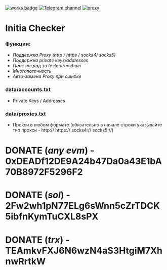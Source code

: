 [![works badge](https://cdn.jsdelivr.net/gh/nikku/works-on-my-machine@v0.2.0/badge.svg)](https://github.com/nikku/works-on-my-machine)
[![Telegram channel](https://img.shields.io/badge/telegram-channel-blue?url=https://t.me/n4z4v0d)](https://t.me/n4z4v0d)
[![proxy](https://img.shields.io/badge/proxy-shard-green?url=https://proxyshard.com/?ref=NAZAVOD)](https://proxyshard.com/?ref=NAZAVOD)

# Initia Checker

### Функции:
* _Поддержка Proxy (http / https / socks4/ socks5)_
* _Поддержка private keys/addresses_
* _Парс наград за testent/onchain_
* _Многопоточность_
* _Авто-замена Proxy при ошибке_

### data/accounts.txt
- Private Keys / Addresses

### data/proxies.txt
- Прокси в любом формате (обязательно в начале строки указывайте тип прокси - http:// https:// socks4:// socks5://)

# DONATE (_any evm_) - 0xDEADf12DE9A24b47Da0a43E1bA70B8972F5296F2
# DONATE (_sol_) - 2Fw2wh1pN77ELg6sWnn5cZrTDCK5ibfnKymTuCXL8sPX
# DONATE (_trx_) - TEAmkvFXJ6N6wzN4aS3HtgiM7XhnwRrtkW
